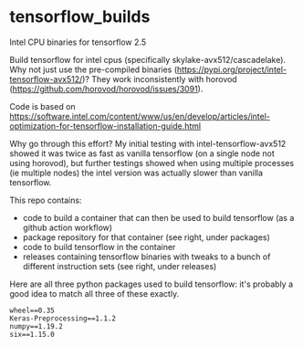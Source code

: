 # tensorflow_builds

Intel CPU binaries for tensorflow 2.5

Build tensorflow for intel cpus (specifically skylake-avx512/cascadelake). Why not just use the pre-compiled binaries (https://pypi.org/project/intel-tensorflow-avx512/)?  They work inconsistently with horovod (https://github.com/horovod/horovod/issues/3091). 

Code is based on https://software.intel.com/content/www/us/en/develop/articles/intel-optimization-for-tensorflow-installation-guide.html

Why go through this effort? My initial testing with intel-tensorflow-avx512 showed it was twice as fast as vanilla tensorflow (on a single node not using horovod), but further testings showed when using multiple processes (ie multiple nodes) the intel version was actually slower than vanilla tensorflow.

This repo contains:

- code to build a container that can then be used to build tensorflow (as a github action workflow)
- package repository for that container (see right, under packages)
- code to build tensorflow in the container
- releases containing tensorflow binaries with tweaks to a bunch of different instruction sets (see right, under releases)


Here are all three python packages used to build tensorflow: it's probably a good idea to match all three of these exactly.
```
wheel==0.35
Keras-Preprocessing==1.1.2
numpy==1.19.2
six==1.15.0
```
